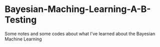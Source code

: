 # Bayesian-Maching-Learning-A-B-Testing
Some notes and some codes about what I've learned about the Bayesian Machine Learning
